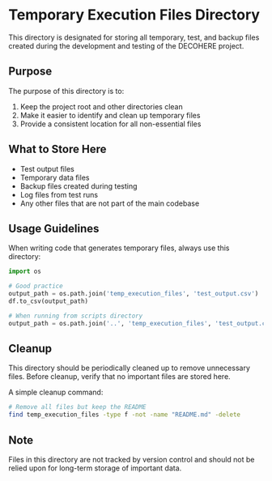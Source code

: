 # Temporary Execution Files Directory

This directory is designated for storing all temporary, test, and backup files created during the development and testing of the DECOHERE project.

## Purpose

The purpose of this directory is to:
1. Keep the project root and other directories clean
2. Make it easier to identify and clean up temporary files
3. Provide a consistent location for all non-essential files

## What to Store Here

- Test output files
- Temporary data files
- Backup files created during testing
- Log files from test runs
- Any other files that are not part of the main codebase

## Usage Guidelines

When writing code that generates temporary files, always use this directory:

```python
import os

# Good practice
output_path = os.path.join('temp_execution_files', 'test_output.csv')
df.to_csv(output_path)

# When running from scripts directory
output_path = os.path.join('..', 'temp_execution_files', 'test_output.csv')
```

## Cleanup

This directory should be periodically cleaned up to remove unnecessary files. Before cleanup, verify that no important files are stored here.

A simple cleanup command:

```bash
# Remove all files but keep the README
find temp_execution_files -type f -not -name "README.md" -delete
```

## Note

Files in this directory are not tracked by version control and should not be relied upon for long-term storage of important data. 